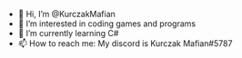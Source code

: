 - 👋 Hi, I’m @KurczakMafian
- 👀 I’m interested in coding games and programs
- 🌱 I’m currently learning C#
- 📫 How to reach me: My discord is Kurczak Mafian#5787

<!---
KurczakMafian/KurczakMafian is a ✨ special ✨ repository because its `README.md` (this file) appears on your GitHub profile.
You can click the Preview link to take a look at your changes.
--->
